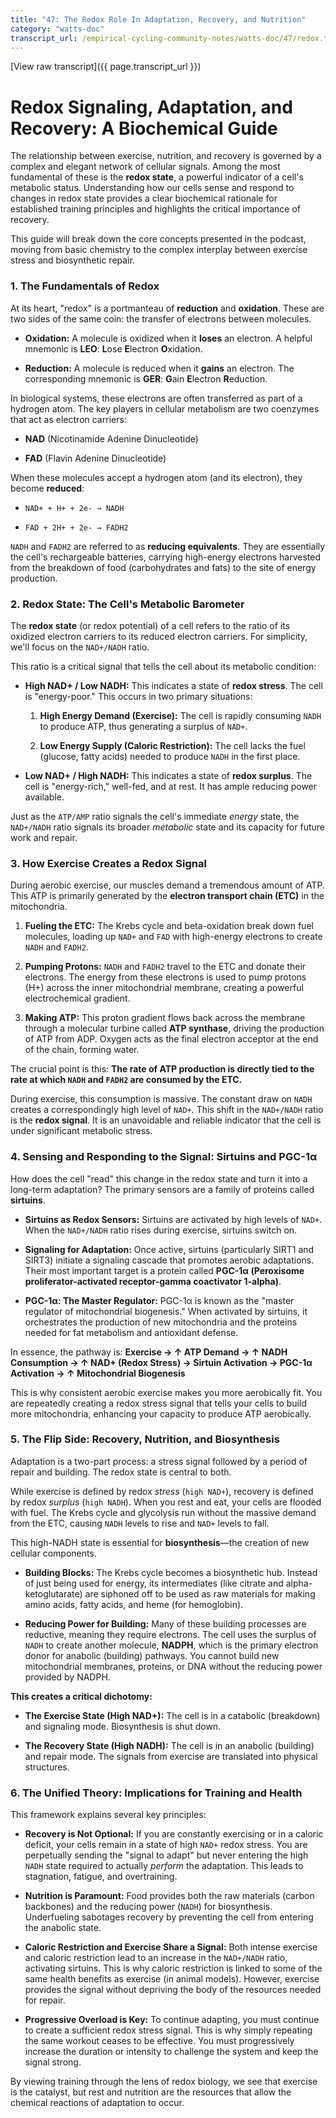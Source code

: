 ```yaml
---
title: "47: The Redox Role In Adaptation, Recovery, and Nutrition"
category: "watts-doc"
transcript_url: /empirical-cycling-community-notes/watts-doc/47/redox.txt
---
```


[View raw transcript]({{ page.transcript_url }})

# Redox Signaling, Adaptation, and Recovery: A Biochemical Guide

The relationship between exercise, nutrition, and recovery is governed by a complex and elegant network of cellular signals. Among the most fundamental of these is the **redox state**, a powerful indicator of a cell's metabolic status. Understanding how our cells sense and respond to changes in redox state provides a clear biochemical rationale for established training principles and highlights the critical importance of recovery.

This guide will break down the core concepts presented in the podcast, moving from basic chemistry to the complex interplay between exercise stress and biosynthetic repair.

### 1. The Fundamentals of Redox

At its heart, "redox" is a portmanteau of **reduction** and **oxidation**. These are two sides of the same coin: the transfer of electrons between molecules.

-   **Oxidation:** A molecule is oxidized when it **loses** an electron. A helpful mnemonic is **LEO**: **L**ose **E**lectron **O**xidation.
    
-   **Reduction:** A molecule is reduced when it **gains** an electron. The corresponding mnemonic is **GER**: **G**ain **E**lectron **R**eduction.
    

In biological systems, these electrons are often transferred as part of a hydrogen atom. The key players in cellular metabolism are two coenzymes that act as electron carriers:

-   **NAD** (Nicotinamide Adenine Dinucleotide)
    
-   **FAD** (Flavin Adenine Dinucleotide)
    

When these molecules accept a hydrogen atom (and its electron), they become **reduced**:

-   `NAD+ + H+ + 2e- → NADH`
    
-   `FAD + 2H+ + 2e- → FADH2`
    

`NADH` and `FADH2` are referred to as **reducing equivalents**. They are essentially the cell's rechargeable batteries, carrying high-energy electrons harvested from the breakdown of food (carbohydrates and fats) to the site of energy production.

### 2. Redox State: The Cell's Metabolic Barometer

The **redox state** (or redox potential) of a cell refers to the ratio of its oxidized electron carriers to its reduced electron carriers. For simplicity, we'll focus on the `NAD+/NADH` ratio.

This ratio is a critical signal that tells the cell about its metabolic condition:

-   **High NAD+ / Low NADH:** This indicates a state of **redox stress**. The cell is "energy-poor." This occurs in two primary situations:
    
    1.  **High Energy Demand (Exercise):** The cell is rapidly consuming `NADH` to produce ATP, thus generating a surplus of `NAD+`.
        
    2.  **Low Energy Supply (Caloric Restriction):** The cell lacks the fuel (glucose, fatty acids) needed to produce `NADH` in the first place.
        
-   **Low NAD+ / High NADH:** This indicates a state of **redox surplus**. The cell is "energy-rich," well-fed, and at rest. It has ample reducing power available.
    

Just as the `ATP/AMP` ratio signals the cell's immediate _energy_ state, the `NAD+/NADH` ratio signals its broader _metabolic_ state and its capacity for future work and repair.

### 3. How Exercise Creates a Redox Signal

During aerobic exercise, our muscles demand a tremendous amount of ATP. This ATP is primarily generated by the **electron transport chain (ETC)** in the mitochondria.

1.  **Fueling the ETC:** The Krebs cycle and beta-oxidation break down fuel molecules, loading up `NAD+` and `FAD` with high-energy electrons to create `NADH` and `FADH2`.
    
2.  **Pumping Protons:**  `NADH` and `FADH2` travel to the ETC and donate their electrons. The energy from these electrons is used to pump protons (H+) across the inner mitochondrial membrane, creating a powerful electrochemical gradient.
    
3.  **Making ATP:** This proton gradient flows back across the membrane through a molecular turbine called **ATP synthase**, driving the production of ATP from ADP. Oxygen acts as the final electron acceptor at the end of the chain, forming water.
    

The crucial point is this: **The rate of ATP production is directly tied to the rate at which `NADH` and `FADH2` are consumed by the ETC.**

During exercise, this consumption is massive. The constant draw on `NADH` creates a correspondingly high level of `NAD+`. This shift in the `NAD+/NADH` ratio is the **redox signal**. It is an unavoidable and reliable indicator that the cell is under significant metabolic stress.

### 4. Sensing and Responding to the Signal: Sirtuins and PGC-1α

How does the cell "read" this change in the redox state and turn it into a long-term adaptation? The primary sensors are a family of proteins called **sirtuins**.

-   **Sirtuins as Redox Sensors:** Sirtuins are activated by high levels of `NAD+`. When the `NAD+/NADH` ratio rises during exercise, sirtuins switch on.
    
-   **Signaling for Adaptation:** Once active, sirtuins (particularly SIRT1 and SIRT3) initiate a signaling cascade that promotes aerobic adaptations. Their most important target is a protein called **PGC-1α (Peroxisome proliferator-activated receptor-gamma coactivator 1-alpha)**.
    
-   **PGC-1α: The Master Regulator:** PGC-1α is known as the "master regulator of mitochondrial biogenesis." When activated by sirtuins, it orchestrates the production of new mitochondria and the proteins needed for fat metabolism and antioxidant defense.
    

In essence, the pathway is: **Exercise → ↑ ATP Demand → ↑ NADH Consumption → ↑ NAD+ (Redox Stress) → Sirtuin Activation → PGC-1α Activation → ↑ Mitochondrial Biogenesis**

This is why consistent aerobic exercise makes you more aerobically fit. You are repeatedly creating a redox stress signal that tells your cells to build more mitochondria, enhancing your capacity to produce ATP aerobically.

### 5. The Flip Side: Recovery, Nutrition, and Biosynthesis

Adaptation is a two-part process: a stress signal followed by a period of repair and building. The redox state is central to both.

While exercise is defined by redox _stress_ (`high NAD+`), recovery is defined by redox _surplus_ (`high NADH`). When you rest and eat, your cells are flooded with fuel. The Krebs cycle and glycolysis run without the massive demand from the ETC, causing `NADH` levels to rise and `NAD+` levels to fall.

This high-NADH state is essential for **biosynthesis**—the creation of new cellular components.

-   **Building Blocks:** The Krebs cycle becomes a biosynthetic hub. Instead of just being used for energy, its intermediates (like citrate and alpha-ketoglutarate) are siphoned off to be used as raw materials for making amino acids, fatty acids, and heme (for hemoglobin).
    
-   **Reducing Power for Building:** Many of these building processes are reductive, meaning they require electrons. The cell uses the surplus of `NADH` to create another molecule, **NADPH**, which is the primary electron donor for anabolic (building) pathways. You cannot build new mitochondrial membranes, proteins, or DNA without the reducing power provided by NADPH.
    

**This creates a critical dichotomy:**

-   **The Exercise State (High NAD+):** The cell is in a catabolic (breakdown) and signaling mode. Biosynthesis is shut down.
    
-   **The Recovery State (High NADH):** The cell is in an anabolic (building) and repair mode. The signals from exercise are translated into physical structures.
    

### 6. The Unified Theory: Implications for Training and Health

This framework explains several key principles:

-   **Recovery is Not Optional:** If you are constantly exercising or in a caloric deficit, your cells remain in a state of high `NAD+` redox stress. You are perpetually sending the "signal to adapt" but never entering the high `NADH` state required to actually _perform_ the adaptation. This leads to stagnation, fatigue, and overtraining.
    
-   **Nutrition is Paramount:** Food provides both the raw materials (carbon backbones) and the reducing power (`NADH`) for biosynthesis. Underfueling sabotages recovery by preventing the cell from entering the anabolic state.
    
-   **Caloric Restriction and Exercise Share a Signal:** Both intense exercise and caloric restriction lead to an increase in the `NAD+/NADH` ratio, activating sirtuins. This is why caloric restriction is linked to some of the same health benefits as exercise (in animal models). However, exercise provides the signal without depriving the body of the resources needed for repair.
    
-   **Progressive Overload is Key:** To continue adapting, you must continue to create a sufficient redox stress signal. This is why simply repeating the same workout ceases to be effective. You must progressively increase the duration or intensity to challenge the system and keep the signal strong.
    

By viewing training through the lens of redox biology, we see that exercise is the catalyst, but rest and nutrition are the resources that allow the chemical reactions of adaptation to occur.